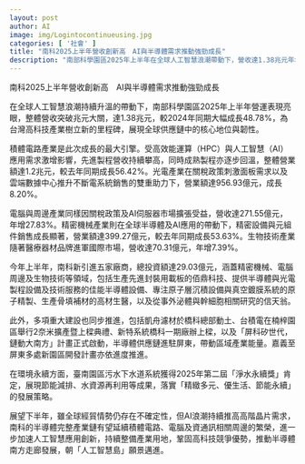 ```yaml
---
layout: post
author: AI
image: img/Logintocontinueusing.jpg
categories: [ '社會' ]
title: "南科2025上半年營收創新高　AI與半導體需求推動強勁成長"  
description: "南部科學園區2025年上半年在全球人工智慧浪潮帶動下，營收達1.38兆元年增48.78%，積體電路產業成長最強勁，光電、電腦周邊、精密機械及生物技術皆有顯著提升，新廠投資與重大建設持續推進，展望下半年AI與高階晶片需求將延續繁榮。"
---
```

南科2025上半年營收創新高　AI與半導體需求推動強勁成長  

在全球人工智慧浪潮持續升溫的帶動下，南部科學園區2025年上半年營運表現亮眼，整體營收突破兆元大關，達1.38兆元，較2024年同期大幅成長48.78%，為台灣高科技產業樹立新的里程碑，展現全球供應鏈中的核心地位與韌性。  

積體電路產業是此次成長的最大引擎。受高效能運算（HPC）與人工智慧（AI）應用需求激增影響，先進製程營收持續攀高，同時成熟製程亦逐步回溫，整體營業額達1.2兆元，較去年同期成長56.42%。光電產業在關稅政策刺激面板需求以及雲端數據中心推升不斷電系統銷售的雙重助力下，營業額達956.93億元，成長8.20%。  

電腦與周邊產業同樣因關稅政策及AI伺服器市場擴張受益，營收達271.55億元，年增27.83%。精密機械產業則在全球半導體及AI應用的帶動下，精密設備與元組件銷售成長顯著，營業額達399.27億元，較去年同期成長53.63%。生物技術產業隨著醫療器材品牌進軍國際市場，營收達70.31億元，年增7.39%。  

今年上半年，南科新引進五家廠商，總投資額達29.03億元，涵蓋精密機械、電腦周邊及生物技術等領域，包括生產先進封裝用載板的佰鼎科技、提供半導體與光電製程設備及技術服務的佳能半導體設備、專注原子層沉積設備與真空鍍膜系統的原子精製、生產骨填補材的高材生醫，以及從事外泌體與幹細胞相關研究的信天翁。  

此外，多項重大建設也同步推進，包括凱舟濾材於橋科總部動土、台積電在楠梓園區舉行2奈米擴產暨上樑典禮、新特系統橋科一期廠辦上樑，以及「屏科矽世代，鏈動大南方」計畫正式啟動，半導體供應鏈進駐屏東，帶動區域產業能量。嘉義至屏東多處新園區開發計畫亦依進度推進。  

在環境永續方面，臺南園區污水下水道系統獲得2025年第二屆「淨水永續獎」肯定，展現節能減排、水資源再利用等成果，落實「精緻多元、優生活、節能永續」的發展策略。  

展望下半年，雖全球經貿情勢仍存在不確定性，但AI浪潮持續推高高階晶片需求，南科的半導體完整產業鏈有望延續積體電路、電腦及資通訊相關周邊的繁榮，進一步加速人工智慧應用創新，持續整備產業用地，鞏固高科技競爭優勢，推動半導體南方走廊發展，朝「人工智慧島」願景邁進。  